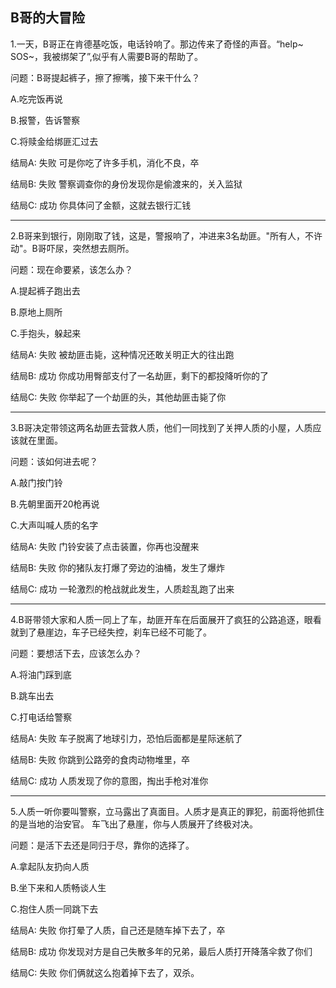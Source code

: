B哥的大冒险
--------------
1.一天，B哥正在肯德基吃饭，电话铃响了。那边传来了奇怪的声音。“help~ SOS~，我被绑架了”,似乎有人需要B哥的帮助了。  

问题：B哥提起裤子，擦了擦嘴，接下来干什么？

A.吃完饭再说  

B.报警，告诉警察  

C.将赎金给绑匪汇过去  

结局A: 失败 可是你吃了许多手机，消化不良，卒

结局B: 失败 警察调查你的身份发现你是偷渡来的，关入监狱

结局C: 成功 你具体问了金额，这就去银行汇钱


-----------------------

2.B哥来到银行，刚刚取了钱，这是，警报响了，冲进来3名劫匪。"所有人，不许动"。B哥吓尿，突然想去厕所。

问题：现在命要紧，该怎么办？

A.提起裤子跑出去  

B.原地上厕所  

C.手抱头，躲起来

结局A: 失败 被劫匪击毙，这种情况还敢关明正大的往出跑

结局B: 成功 你成功用臀部支付了一名劫匪，剩下的都投降听你的了

结局C: 失败 你举起了一个劫匪的头，其他劫匪击毙了你


-----------------------

3.B哥决定带领这两名劫匪去营救人质，他们一同找到了关押人质的小屋，人质应该就在里面。

问题：该如何进去呢？

A.敲门按门铃

B.先朝里面开20枪再说

C.大声叫喊人质的名字

结局A: 失败 门铃安装了点击装置，你再也没醒来

结局B: 失败 你的猪队友打爆了旁边的油桶，发生了爆炸

结局C: 成功 一轮激烈的枪战就此发生，人质趁乱跑了出来


-----------------------

4.B哥带领大家和人质一同上了车，劫匪开车在后面展开了疯狂的公路追逐，眼看就到了悬崖边，车子已经失控，刹车已经不可能了。

问题：要想活下去，应该怎么办？

A.将油门踩到底

B.跳车出去

C.打电话给警察

结局A: 失败 车子脱离了地球引力，恐怕后面都是星际迷航了

结局B: 失败 你跳到公路旁的食肉动物堆里，卒

结局C: 成功 人质发现了你的意图，掏出手枪对准你


-----------------------

5.人质一听你要叫警察，立马露出了真面目。人质才是真正的罪犯，前面将他抓住的是当地的治安官。
车飞出了悬崖，你与人质展开了终极对决。

问题：是活下去还是同归于尽，靠你的选择了。

A.拿起队友扔向人质

B.坐下来和人质畅谈人生

C.抱住人质一同跳下去

结局A: 失败 你打晕了人质，自己还是随车掉下去了，卒

结局B: 成功 你发现对方是自己失散多年的兄弟，最后人质打开降落伞救了你们

结局C: 失败 你们俩就这么抱着掉下去了，双杀。